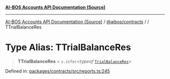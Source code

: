 [**AI-BOS Accounts API Documentation (Source)**](../../../README.md)

***

[AI-BOS Accounts API Documentation (Source)](../../../README.md) / [@aibos/contracts](../README.md) / [](../README.md) / TTrialBalanceRes

# Type Alias: TTrialBalanceRes

> **TTrialBalanceRes** = `z.infer`\<*typeof* [`TrialBalanceRes`](../variables/TrialBalanceRes.md)\>

Defined in: [packages/contracts/src/reports.ts:245](https://github.com/pohlai88/accounts/blob/48103fb36d28b2b9bfb33472b6de2f719773cde9/packages/contracts/src/reports.ts#L245)
